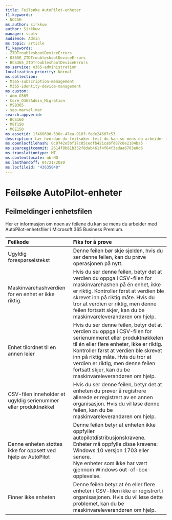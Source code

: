 ```yaml
---
title: Feilsøke AutoPilot-enheter
f1.keywords:
- NOCSH
ms.author: sirkkuw
author: Sirkkuw
manager: scotv
audience: Admin
ms.topic: article
f1_keywords:
- ZTDTroubleshootDeviceErrors
- O365E_ZTDTroubleshootDeviceErrors
- BCS365_ZTDTroubleshootDeviceErrors
ms.service: o365-administration
localization_priority: Normal
ms.collection:
- M365-subscription-management
- M365-identity-device-management
ms.custom:
- Adm_O365
- Core_O365Admin_Migration
- MSB365
- seo-marvel-mar
search.appverid:
- BCS160
- MET150
- MOE150
ms.assetid: 1f468690-530c-47ea-918f-fede24607c53
description: Lær hvordan du feilsøker feil du kan se mens du arbeider med AutoPilot-enhetsfiler i Microsoft 365 Business Premium.
ms.openlocfilehash: 0c0742e5bf17c85cedfb421cabfd87c0e2184ba5
ms.sourcegitcommit: 2614f8b81b332f8dab461f4f64f3adaa6703e0d6
ms.translationtype: MT
ms.contentlocale: nb-NO
ms.lasthandoff: 04/21/2020
ms.locfileid: "43635048"
---
```

# <a name="troubleshoot-autopilot-device-errors"></a>Feilsøke AutoPilot-enheter

## <a name="device-file-error-messages"></a>Feilmeldinger i enhetsfilen

Her er informasjon om noen av feilene du kan se mens du arbeider med AutoPilot-enhetsfiler i Microsoft 365 Business Premium. 
  
|**Feilkode**|**Fiks for å prøve**|
|:-----|:-----|
|Ugyldig forespørselstekst  <br/> |Denne feilen bør skje sjelden, hvis du ser denne feilen, kan du prøve operasjonen på nytt.  <br/> |
|Maskinvarehashverdien for en enhet er ikke riktig.  <br/> |Hvis du ser denne feilen, betyr det at verdien du oppga i CSV-filen for maskinvarehashen på én enhet, ikke er riktig. Kontroller først at verdien ble skrevet inn på riktig måte. Hvis du tror at verdien er riktig, men denne feilen fortsatt skjer, kan du be maskinvareleverandøren om hjelp.  <br/> |
|Enhet tilordnet til en annen leier  <br/> |Hvis du ser denne feilen, betyr det at verdien du oppga i CSV-filen for serienummeret eller produktnøkkelen til én eller flere enheter, ikke er riktig. Kontroller først at verdien ble skrevet inn på riktig måte. Hvis du tror at verdien er riktig, men denne feilen fortsatt skjer, kan du be maskinvareleverandøren om hjelp.  <br/> |
|CSV-filen inneholder et ugyldig serienummer eller produktnøkkel  <br/> |Hvis du ser denne feilen, betyr det at enheten du prøver å registrere allerede er registrert av en annen organisasjon. Hvis du vil løse denne feilen, kan du be maskinvareleverandøren om hjelp.  <br/> |
|Denne enheten støttes ikke for oppsett ved hjelp av AutoPilot  <br/> | Denne feilen betyr at enheten ikke oppfyller autopilotdistribusjonskravene. Enheter må oppfylle disse kravene:  <br/>  Windows 10 versjon 1703 eller senere.  <br/>  Nye enheter som ikke har vært gjennom Windows out-of-box-opplevelse.  <br/> |
|Finner ikke enheten  <br/> |Denne feilen betyr at én eller flere enheter i CSV-filen ikke er registrert i organisasjonen. Hvis du vil løse dette problemet, kan du be maskinvareleverandøren om hjelp.  <br/> |
